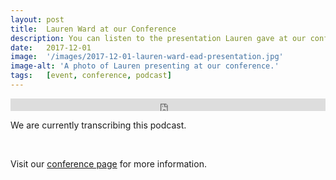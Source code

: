 ```yaml
---
layout: post
title:  Lauren Ward at our Conference
description: You can listen to the presentation Lauren gave at our conference in our 4th podcast titled Television Dialogue; Balancing Audibility, Attention and Accessibility.
date:   2017-12-01
image:  '/images/2017-12-01-lauren-ward-ead-presentation.jpg'
image-alt: 'A photo of Lauren presenting at our conference.'
tags:   [event, conference, podcast]
---
```


<iframe title="EAD podcast 04 with Lauren Ward." width="100%" height="20" scrolling="no" frameborder="no" src="https://w.soundcloud.com/player/?url=https%3A//api.soundcloud.com/tracks/366145772&amp;color=daa95f&amp;inverse=false&amp;auto_false=true&amp;show_user=true"></iframe>

<br>

We are currently transcribing this podcast.

<br>

Visit our [conference page](/conference-on-accessibility-in-film-television-and-interactive-media) for more information.